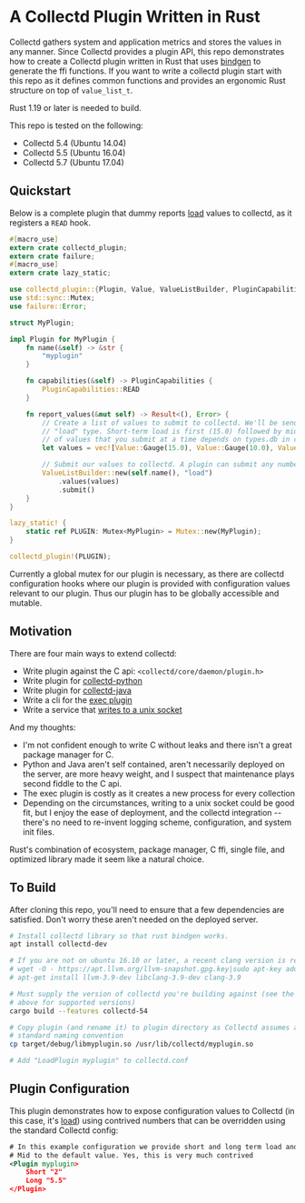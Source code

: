 # A Collectd Plugin Written in Rust

Collectd gathers system and application metrics and stores the values in any manner. Since Collectd provides a plugin API, this repo demonstrates how to create a Collectd plugin written in Rust that uses [bindgen](https://github.com/rust-lang-nursery/rust-bindgen) to generate the ffi functions. If you want to write a collectd plugin start with this repo as it defines common functions and provides an ergonomic Rust structure on top of `value_list_t`.

Rust 1.19 or later is needed to build.

This repo is tested on the following:

- Collectd 5.4 (Ubuntu 14.04)
- Collectd 5.5 (Ubuntu 16.04)
- Collectd 5.7 (Ubuntu 17.04)

## Quickstart

Below is a complete plugin that dummy reports [load](https://en.wikipedia.org/wiki/Load_(computing)) values to collectd, as it registers a `READ` hook.

```rust
#[macro_use]
extern crate collectd_plugin;
extern crate failure;
#[macro_use]
extern crate lazy_static;

use collectd_plugin::{Plugin, Value, ValueListBuilder, PluginCapabilities};
use std::sync::Mutex;
use failure::Error;

struct MyPlugin;

impl Plugin for MyPlugin {
    fn name(&self) -> &str {
        "myplugin"
    }

    fn capabilities(&self) -> PluginCapabilities {
        PluginCapabilities::READ
    }

    fn report_values(&mut self) -> Result<(), Error> {
        // Create a list of values to submit to collectd. We'll be sending in a vector representing the
        // "load" type. Short-term load is first (15.0) followed by mid-term and long-term. The number
        // of values that you submit at a time depends on types.db in collectd configurations
        let values = vec![Value::Gauge(15.0), Value::Gauge(10.0), Value::Gauge(12.0)];

        // Submit our values to collectd. A plugin can submit any number of times.
        ValueListBuilder::new(self.name(), "load")
            .values(values)
            .submit()
    }
}

lazy_static! {
    static ref PLUGIN: Mutex<MyPlugin> = Mutex::new(MyPlugin);
}

collectd_plugin!(PLUGIN);
```

Currently a global mutex for our plugin is necessary, as there are collectd configuration hooks where our plugin is provided with configuration values relevant to our plugin. Thus our plugin has to be globally accessible and mutable.

## Motivation

There are four main ways to extend collectd:

- Write plugin against the C api: `<collectd/core/daemon/plugin.h>`
- Write plugin for [collectd-python](https://collectd.org/documentation/manpages/collectd-python.5.shtml)
- Write plugin for [collectd-java](https://collectd.org/wiki/index.php/Plugin:Java)
- Write a cli for the [exec plugin](https://collectd.org/documentation/manpages/collectd-exec.5.shtml)
- Write a service that [writes to a unix socket](https://collectd.org/wiki/index.php/Plugin:UnixSock)

And my thoughts:

- I'm not confident enough to write C without leaks and there isn't a great package manager for C.
- Python and Java aren't self contained, aren't necessarily deployed on the server, are more heavy weight, and I suspect that maintenance plays second fiddle to the C api.
- The exec plugin is costly as it creates a new process for every collection
- Depending on the circumstances, writing to a unix socket could be good fit, but I enjoy the ease of deployment, and the collectd integration -- there's no need to re-invent logging scheme, configuration, and system init files.

Rust's combination of ecosystem, package manager, C ffi, single file, and optimized library made it seem like a natural choice.

## To Build

After cloning this repo, you'll need to ensure that a few dependencies are satisfied. Don't worry these aren't needed on the deployed server.

```bash
# Install collectd library so that rust bindgen works.
apt install collectd-dev

# If you are not on ubuntu 16.10 or later, a recent clang version is required
# wget -O - https://apt.llvm.org/llvm-snapshot.gpg.key|sudo apt-key add -
# apt-get install llvm-3.9-dev libclang-3.9-dev clang-3.9

# Must supply the version of collectd you're building against (see the list
# above for supported versions)
cargo build --features collectd-54

# Copy plugin (and rename it) to plugin directory as Collectd assumes a
# standard naming convention
cp target/debug/libmyplugin.so /usr/lib/collectd/myplugin.so

# Add "LoadPlugin myplugin" to collectd.conf
```

## Plugin Configuration

This plugin demonstrates how to expose configuration values to Collectd (in
this case, it's [load](https://en.wikipedia.org/wiki/Load_(computing))) using
contrived numbers that can be overridden using the standard Collectd config:

```xml
# In this example configuration we provide short and long term load and leave
# Mid to the default value. Yes, this is very much contrived
<Plugin myplugin>
    Short "2"
    Long "5.5"
</Plugin>
```
